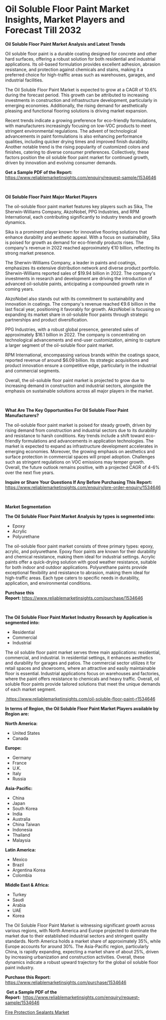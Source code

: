 <p><h1>Oil Soluble Floor Paint Market Insights, Market Players and Forecast Till 2032</h1></p><p><strong>Oil Soluble Floor Paint Market Analysis and Latest Trends</strong></p>
<p><p>Oil soluble floor paint is a durable coating designed for concrete and other hard surfaces, offering a robust solution for both residential and industrial applications. Its oil-based formulation provides excellent adhesion, abrasion resistance, and protection against chemicals and stains, making it a preferred choice for high-traffic areas such as warehouses, garages, and industrial facilities. </p><p>The Oil Soluble Floor Paint Market is expected to grow at a CAGR of 10.6% during the forecast period. This growth can be attributed to increasing investments in construction and infrastructure development, particularly in emerging economies. Additionally, the rising demand for aesthetically pleasing and functional flooring solutions is driving market expansion. </p><p>Recent trends indicate a growing preference for eco-friendly formulations, with manufacturers increasingly focusing on low-VOC products to meet stringent environmental regulations. The advent of technological advancements in paint formulations is also enhancing performance qualities, including quicker drying times and improved finish durability. Another notable trend is the rising popularity of customized colors and finishes, catering to diverse consumer preferences. Collectively, these factors position the oil soluble floor paint market for continued growth, driven by innovation and evolving consumer demands.</p></p>
<p><strong>Get a Sample PDF of the Report:&nbsp;</strong> <a href="https://www.reliablemarketinsights.com/enquiry/request-sample/1534646?utm_campaign=3014&utm_medium=2&utm_source=Github&utm_content=ia&utm_term=03042025&utm_id=oil-soluble-floor-paint">https://www.reliablemarketinsights.com/enquiry/request-sample/1534646</a></p>
<p>&nbsp;</p>
<p><strong>Oil Soluble Floor Paint Major Market Players</strong></p>
<p><p>The oil-soluble floor paint market features key players such as Sika, The Sherwin-Williams Company, AkzoNobel, PPG Industries, and RPM International, each contributing significantly to industry trends and growth dynamics.</p><p>Sika is a prominent player known for innovative flooring solutions that enhance durability and aesthetic appeal. With a focus on sustainability, Sika is poised for growth as demand for eco-friendly products rises. The company's revenue in 2022 reached approximately €10 billion, reflecting its strong market presence.</p><p>The Sherwin-Williams Company, a leader in paints and coatings, emphasizes its extensive distribution network and diverse product portfolio. Sherwin-Williams reported sales of $19.94 billion in 2022. The company's investments in research and development are driving the introduction of advanced oil-soluble paints, anticipating a compounded growth rate in coming years.</p><p>AkzoNobel also stands out with its commitment to sustainability and innovation in coatings. The company's revenue reached €9.6 billion in the last fiscal year, positioning it favorably for growth. AkzoNobel is focusing on expanding its market share in oil-soluble floor paints through strategic partnerships and product diversification.</p><p>PPG Industries, with a robust global presence, generated sales of approximately $16.1 billion in 2022. The company is concentrating on technological advancements and end-user customization, aiming to capture a larger segment of the oil-soluble floor paint market.</p><p>RPM International, encompassing various brands within the coatings space, reported revenue of around $6.09 billion. Its strategic acquisitions and product innovation ensure a competitive edge, particularly in the industrial and commercial segments.</p><p>Overall, the oil-soluble floor paint market is projected to grow due to increasing demand in construction and industrial sectors, alongside the emphasis on sustainable solutions across all major players in the market.</p></p>
<p>&nbsp;</p>
<p><strong>What Are The Key Opportunities For Oil Soluble Floor Paint Manufacturers?</strong></p>
<p><p>The oil-soluble floor paint market is poised for steady growth, driven by rising demand from construction and industrial sectors due to its durability and resistance to harsh conditions. Key trends include a shift toward eco-friendly formulations and advancements in application technologies. The market is expected to expand as infrastructure development accelerates in emerging economies. Moreover, the growing emphasis on aesthetics and surface protection in commercial spaces will propel adoption. Challenges such as stringent regulations on VOC emissions may temper growth. Overall, the future outlook remains positive, with a projected CAGR of 4-6% over the next five years.</p></p>
<p><strong>Inquire or Share Your Questions If Any Before Purchasing This Report:</strong> <a href="https://www.reliablemarketinsights.com/enquiry/pre-order-enquiry/1534646?utm_campaign=3014&utm_medium=2&utm_source=Github&utm_content=ia&utm_term=03042025&utm_id=oil-soluble-floor-paint">https://www.reliablemarketinsights.com/enquiry/pre-order-enquiry/1534646</a></p>
<p>&nbsp;</p>
<p><strong>Market Segmentation</strong></p>
<p><strong>The Oil Soluble Floor Paint Market Analysis by types is segmented into:</strong></p>
<p><ul><li>Epoxy</li><li>Acrylic</li><li>Polyurethane</li></ul></p>
<p><p>The oil-soluble floor paint market consists of three primary types: epoxy, acrylic, and polyurethane. Epoxy floor paints are known for their durability and chemical resistance, making them ideal for industrial settings. Acrylic paints offer a quick-drying solution with good weather resistance, suitable for both indoor and outdoor applications. Polyurethane paints provide exceptional flexibility and resistance to abrasion, making them ideal for high-traffic areas. Each type caters to specific needs in durability, application, and environmental conditions.</p></p>
<p><strong>Purchase this Report:&nbsp;</strong><a href="https://www.reliablemarketinsights.com/purchase/1534646?utm_campaign=3014&utm_medium=2&utm_source=Github&utm_content=ia&utm_term=03042025&utm_id=oil-soluble-floor-paint">https://www.reliablemarketinsights.com/purchase/1534646</a></p>
<p>&nbsp;</p>
<p><strong>The Oil Soluble Floor Paint Market Industry Research by Application is segmented into:</strong></p>
<p><ul><li>Residential</li><li>Commercial</li><li>Industrial</li></ul></p>
<p><p>The oil soluble floor paint market serves three main applications: residential, commercial, and industrial. In residential settings, it enhances aesthetics and durability for garages and patios. The commercial sector utilizes it for retail spaces and showrooms, where an attractive and easily maintainable floor is essential. Industrial applications focus on warehouses and factories, where the paint offers resistance to chemicals and heavy traffic. Overall, oil soluble floor paints provide tailored solutions that meet the unique demands of each market segment.</p></p>
<p><a href="https://www.reliablemarketinsights.com/oil-soluble-floor-paint-r1534646?utm_campaign=3014&utm_medium=2&utm_source=Github&utm_content=ia&utm_term=03042025&utm_id=oil-soluble-floor-paint">&nbsp;https://www.reliablemarketinsights.com/oil-soluble-floor-paint-r1534646</a></p>
<p><strong>In terms of Region, the Oil Soluble Floor Paint Market Players available by Region are:</strong></p>
<p>
    <p> <strong> North America: </strong>
        <ul>
            <li>United States</li>
            <li>Canada</li>
        </ul>
        </p> 
    <p> <strong> Europe: </strong>
        <ul>
            <li>Germany</li>
            <li>France</li>
            <li>U.K.</li>
            <li>Italy</li>
            <li>Russia</li>
        </ul>
        </p> 
    <p> <strong> Asia-Pacific: </strong>
        <ul>
            <li>China</li>
            <li>Japan</li>
            <li>South Korea</li>
            <li>India</li>
            <li>Australia</li>
            <li>China Taiwan</li>
            <li>Indonesia</li>
            <li>Thailand</li>
            <li>Malaysia</li>
        </ul>
        </p> 
    <p> <strong> Latin America: </strong>
        <ul>
            <li>Mexico</li>
            <li>Brazil</li>
            <li>Argentina Korea</li>
            <li>Colombia</li>
        </ul>
        </p> 
    <p> <strong> Middle East & Africa: </strong>
        <ul>
            <li>Turkey</li>
            <li>Saudi</li>
            <li>Arabia</li>
            <li>UAE</li>
            <li>Korea</li>
        </ul>
    </p>
    </p>
<p><p>The Oil Soluble Floor Paint Market is witnessing significant growth across various regions, with North America and Europe projected to dominate the market due to their established industrial sectors and stringent quality standards. North America holds a market share of approximately 35%, while Europe accounts for around 30%. The Asia-Pacific region, particularly China, is rapidly expanding, expecting a market share of about 25%, driven by increasing urbanization and construction activities. Overall, these dynamics indicate a robust upward trajectory for the global oil soluble floor paint industry.</p></p>
<p><strong>Purchase this Report: </strong><a href="https://www.reliablemarketinsights.com/purchase/1534646?utm_campaign=3014&utm_medium=2&utm_source=Github&utm_content=ia&utm_term=03042025&utm_id=oil-soluble-floor-paint">https://www.reliablemarketinsights.com/purchase/1534646</a></p>
<p>&nbsp;<strong>Get a Sample PDF of the Report:&nbsp;&nbsp;</strong><a href="https://www.reliablemarketinsights.com/enquiry/request-sample/1534646?utm_campaign=3014&utm_medium=2&utm_source=Github&utm_content=ia&utm_term=03042025&utm_id=oil-soluble-floor-paint">https://www.reliablemarketinsights.com/enquiry/request-sample/1534646</a></p>
<p><strong></strong></p>
<p><p><a href="https://github.com/ternainglin/Market-Research-Report-List-1/blob/main/fire-protection-sealants-market.md?utm_campaign=3014&utm_medium=2&utm_source=Github&utm_content=ia&utm_term=03042025&utm_id=oil-soluble-floor-paint">Fire Protection Sealants Market</a></p></p>